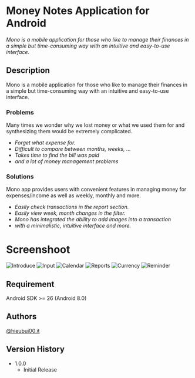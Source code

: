 # Money Notes Application for Android

_Mono is a mobile application for those who like to manage their finances in a simple but time-consuming way with an intuitive and easy-to-use interface._

## Description

Mono is a mobile application for those who like to manage their finances in a simple but time-consuming way with an intuitive and easy-to-use interface.

### Problems

Many times we wonder why we lost money or what we used them for and synthesizing them would be extremely complicated.

- _Forget what expense for._
- _Difficult to compare between months, weeks, ..._
- _Takes time to find the bill was paid_
- _and a lot of money management problems_

### Solutions

Mono app provides users with convenient features in managing money for expenses/income as well as weekly, monthly and more.

- _Easily check transactions in the report section._
- _Easily view week, month changes in the filter._
- _Mono has integrated the ability to add images into a transaction_
- _with a minimalistic, intuitive interface and more._

# Screenshoot

![Introduce](screenshoot/introduce.jpg)
![Input](screenshoot/input.jpg)
![Calendar](screenshoot/calendar.jpg)
![Reports](screenshoot/reports.jpg)
![Currency](screenshoot/currency.jpg)
![Reminder](screenshoot/reminder.jpg)

## Requirement

Android SDK >= 26 (Android 8.0)

## Authors

[@hieubui00.it](https://github.com/hieubui00)

## Version History

- 1.0.0
  - Initial Release
